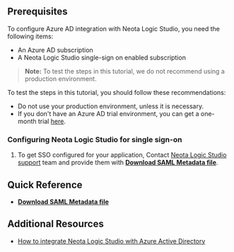 ## Prerequisites

To configure Azure AD integration with Neota Logic Studio, you need the following items:

- An Azure AD subscription
- A Neota Logic Studio single-sign on enabled subscription

> **Note:**
> To test the steps in this tutorial, we do not recommend using a production environment.

To test the steps in this tutorial, you should follow these recommendations:

- Do not use your production environment, unless it is necessary.
- If you don't have an Azure AD trial environment, you can get a one-month trial [here](https://azure.microsoft.com/pricing/free-trial/).

### Configuring Neota Logic Studio for single sign-on

1. To get SSO configured for your application, Contact [Neota Logic Studio support](https://www.neotalogic.com/contact-us/) team and provide them with **[Download SAML Metadata file](%metadata:metadataDownloadUrl%)**.

## Quick Reference

* **[Download SAML Metadata file](%metadata:metadataDownloadUrl%)**

## Additional Resources

* [How to integrate Neota Logic Studio with Azure Active Directory](active-directory-saas-neotalogicstudio-tutorial.md)

